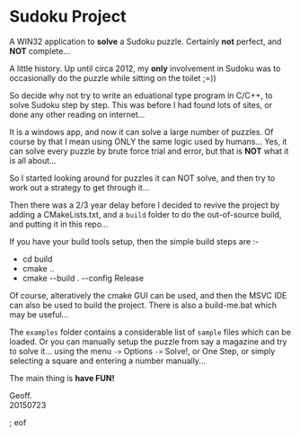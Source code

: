# Sudoku Project

A WIN32 application to **solve** a Sudoku puzzle. Certainly **not** perfect, and **NOT** complete...

A little history. Up until circa 2012, my **only** involvement in Sudoku was to occasionally do the puzzle while sitting on the toilet ;=))

So decide why not try to write an eduational type program in C/C++, to solve Sudoku step by step. This was before I had found lots of sites, or done any other reading on internet...

It is a windows app, and now it can solve a large number of puzzles. Of course by that I mean using ONLY the same logic used by humans... Yes, it can solve every puzzle by brute force trial and error, but that is **NOT** what it is all about...

So I started looking around for puzzles it can NOT solve, and then try to work out a strategy to get through it...

Then there was a 2/3 year delay before I decided to revive the project by adding a CMakeLists.txt, and a `build` folder to do the out-of-source build, and putting it in this repo...

If you have your build tools setup, then the simple build steps are :-

 - cd build
 - cmake ..
 - cmake --build . --config Release
 
Of course, alteratively the cmake GUI can be used, and then the MSVC IDE can also be used to build the project. There is also a build-me.bat which may be useful...

The `examples` folder contains a considerable list of `sample` files which can be loaded. Or you can manually setup the puzzle from say a magazine and try to solve it... using the menu `->` Options `->` Solve!, or One Step, or simply selecting a square and entering a number manually...

The main thing is **have FUN!**

Geoff.  
20150723

; eof
